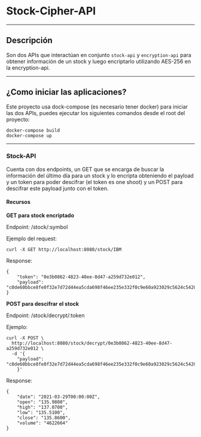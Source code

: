 # Stock-Cipher-API 

---

## Descripción
Son dos APIs que interactúan en conjunto `stock-api` y `encryption-api` para obtener información de un stock y 
luego encriptarlo utilizando AES-256 en la encryption-api.

---

## ¿Como iniciar las aplicaciones?

Este proyecto usa dock-compose (es necesario tener docker) para iniciar las dos APIs, 
puedes ejecutar los siguientes comandos desde el root del proyecto:

    docker-compose build
    docker-compose up

---

### Stock-API

Cuenta con dos endpoints, un GET que se encarga de buscar la información del último día para un stock y lo encripta obteniendo el payload
y un token para poder descifrar (el token es one shoot) y un POST para descifrar este payload junto con el token. 

#### Recursos

**GET para stock encriptado**

Endpoint: /stock/:symbol

Ejemplo del request:

    curl -X GET http://localhost:8080/stock/IBM 
    
Response:

    {
        "token": "0e3b0862-4823-40ee-8d47-a259d732e012",
        "payload": "c0de60bbce8fe0f32e7d72d44ea5cda698f46ee235e332f0c9e60a923029c5624c542013c323dd5505a5bfd85826fcf4d474e6bed12d2285acb2ba7a0f987c78621e9c9d7da4614ad4052575014e7ae853ed9f705397c9af6c0ecb526ead11216cc7005efa4870626f89cff7555f93706d65075701fead9ea8d2ed4a40683a75e258804e769afb2a1420c3baf65c63a9"
    }    

**POST para descifrar el stock**

Endpoint: /stock/decrypt/:token

Ejemplo:

    curl -X POST \
      http://localhost:8080/stock/decrypt/0e3b0862-4823-40ee-8d47-a259d732e012 \
      -d '{
    	"payload": "c0de60bbce8fe0f32e7d72d44ea5cda698f46ee235e332f0c9e60a923029c5624c542013c323dd5505a5bfd85826fcf4d474e6bed12d2285acb2ba7a0f987c78621e9c9d7da4614ad4052575014e7ae853ed9f705397c9af6c0ecb526ead11216cc7005efa4870626f89cff7555f93706d65075701fead9ea8d2ed4a40683a75e258804e769afb2a1420c3baf65c63a9"
        }'
        
Response:
    
    {
        "date": "2021-03-29T00:00:00Z",
        "open": "135.9800",
        "high": "137.0700",
        "low": "135.5100",
        "close": "135.8600",
        "volume": "4622664"
    }